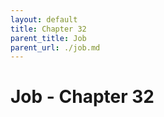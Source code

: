 ```yaml
---
layout: default
title: Chapter 32
parent_title: Job
parent_url: ./job.md
---
```


# Job - Chapter 32
